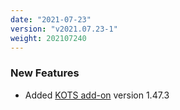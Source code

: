```yaml
---
date: "2021-07-23"
version: "v2021.07.23-1"
weight: 202107240
---
```


### <span class="label label-green">New Features</span>
- Added [KOTS add-on](/docs/add-ons/kots) version 1.47.3
